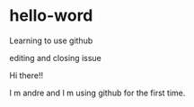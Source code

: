 # hello-word
Learning to use github

editing and closing issue

Hi there!!

I m andre and I m using github for the first time.
